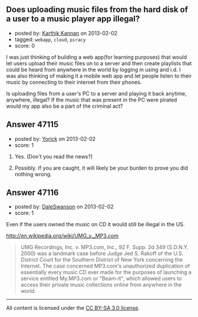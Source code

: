 ## Does uploading music files from the hard disk of a user to a music player app illegal?

- posted by: [Karthik Kannan](https://stackexchange.com/users/-1/23836-karthik-kannan) on 2013-02-02
- tagged: `webapp`, `cloud`, `piracy`
- score: 0

I was just thinking of building a web app(for learning purposes) that would let users upload their music files on to a server and then create playlists that could be heard from anywhere in the world by logging in using and i.d. 
I was also thinking of making it a mobile web app and let people listen to their music by connecting to their internet from their phones. 

Is uploading files from a user's PC to a server and playing it back anytime, anywhere, illegal? If the music that was present in the PC were pirated would my app also be a part of the criminal act? 


## Answer 47115

- posted by: [Yorick](https://stackexchange.com/users/-1/22512-yorick) on 2013-02-02
- score: 1

1. Yes. (Don't you read the news?)

2. Possibly.  If you are caught, it will likely be your burden to prove you did nothing wrong.  


## Answer 47116

- posted by: [DaleSwanson](https://stackexchange.com/users/-1/23846-daleswanson) on 2013-02-02
- score: 1

<p>Even if the users owned the music on CD it would still be illegal in the US.</p>

<p><a href="http://en.wikipedia.org/wiki/UMG_v._MP3.com" rel="nofollow">http://en.wikipedia.org/wiki/UMG_v._MP3.com</a></p>

<blockquote>
  <p>UMG Recordings, Inc. v. MP3.com, Inc., 92 F. Supp. 2d 349 (S.D.N.Y.
  2000) was a landmark case before Judge Jed S. Rakoff of the U.S.
  District Court for the Southern District of New York concerning the
  Internet. The case concerned MP3.com's unauthorized duplication of
  essentially every music CD ever made for the purposes of launching a
  service entitled My.MP3.com or "Beam-it", which allowed users to
  access their private music collections online from anywhere in the
  world.</p>
</blockquote>




---

All content is licensed under the [CC BY-SA 3.0 license](https://creativecommons.org/licenses/by-sa/3.0/).
